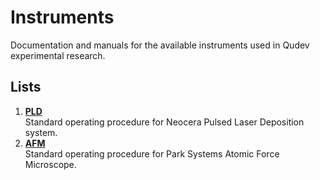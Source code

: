 # Instruments

Documentation and manuals for the available instruments used in Qudev experimental research.

## Lists

1. **[PLD](./pld.md)**  
   Standard operating procedure for Neocera Pulsed Laser Deposition system.
2. **[AFM](./afm.md)**  
   Standard operating procedure for Park Systems Atomic Force Microscope.
